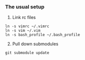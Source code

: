 ### The usual setup ###

1. Link rc files
```
ln -s vimrc ~/.vimrc
ln -s vim ~/.vim
ln -s bash_profile ~/.bash_profile
```
2. Pull down submodules
```
git submodule update
```
